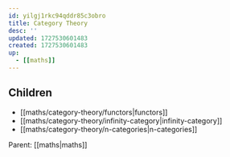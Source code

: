 ```yaml
---
id: yilgj1rkc94qddr85c3obro
title: Category Theory
desc: ''
updated: 1727530601483
created: 1727530601483
up:
  - [[maths]]
---
```


<!-- CHILDREN: auto-generated, do not edit -->

## Children
- [[maths/category-theory/functors|functors]]
- [[maths/category-theory/infinity-category|infinity-category]]
- [[maths/category-theory/n-categories|n-categories]]

<!-- /CHILDREN -->

<!-- PARENT: auto -->
Parent: [[maths|maths]]
<!-- /PARENT -->
